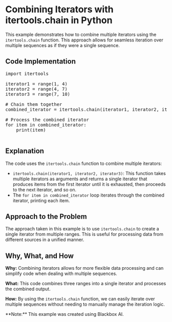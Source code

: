 # Combining Iterators with itertools.chain in Python

This example demonstrates how to combine multiple iterators using the `itertools.chain` function. This approach allows for seamless iteration over multiple sequences as if they were a single sequence.

## Code Implementation

<pre>import itertools

iterator1 = range(1, 4)
iterator2 = range(4, 7)
iterator3 = range(7, 10)

# Chain them together
combined_iterator = itertools.chain(iterator1, iterator2, iterator3)

# Process the combined iterator
for item in combined_iterator:
    print(item)
    </pre>

## Explanation

The code uses the `itertools.chain` function to combine multiple iterators:

*   `itertools.chain(iterator1, iterator2, iterator3)`: This function takes multiple iterators as arguments and returns a single iterator that produces items from the first iterator until it is exhausted, then proceeds to the next iterator, and so on.
*   The `for item in combined_iterator` loop iterates through the combined iterator, printing each item.

## Approach to the Problem

The approach taken in this example is to use `itertools.chain` to create a single iterator from multiple ranges. This is useful for processing data from different sources in a unified manner.

## Why, What, and How

**Why:** Combining iterators allows for more flexible data processing and can simplify code when dealing with multiple sequences.

**What:** This code combines three ranges into a single iterator and processes the combined output.

**How:** By using the `itertools.chain` function, we can easily iterate over multiple sequences without needing to manually manage the iteration logic.

<div class="note">**Note:** This example was created using Blackbox AI.</div>